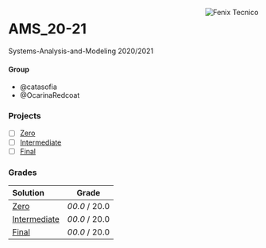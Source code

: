 <a href="http://fenix.tecnico.ulisboa.pt"><img align="right" src="https://fenix.tecnico.ulisboa.pt/api/bennu-portal/configuration/logo" alt="Fenix Tecnico"></a>

# AMS_20-21

Systems-Analysis-and-Modeling 2020/2021

#### Group
- @catasofia
- @OcarinaRedcoat

### Projects
- [ ] [Zero](https://github.com/catasofia/Systems-Analysis-and-Modeling/blob/main/Entrega1/AMS2021_G024_E1.pdf)
- [ ] [Intermediate]()
- [ ] [Final]()

### Grades
| Solution          | Grade 				|
| :-----------------| :-------------------: |
| [Zero]()			| *00.0* / 20.0           |
| [Intermediate]()	| *00.0* / 20.0           |
| [Final]()         | *00.0* / 20.0           |
